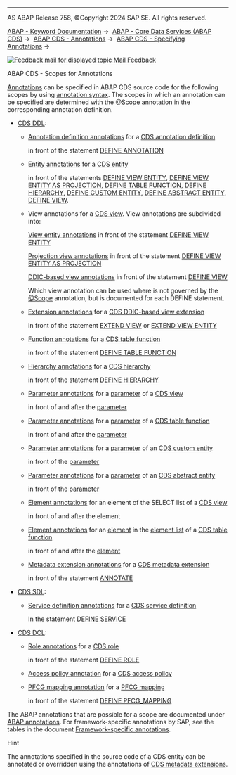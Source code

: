   

* * *

AS ABAP Release 758, ©Copyright 2024 SAP SE. All rights reserved.

[ABAP - Keyword Documentation](javascript:call_link\('abenabap.htm'\)) →  [ABAP - Core Data Services (ABAP CDS)](javascript:call_link\('abencds.htm'\)) →  [ABAP CDS - Annotations](javascript:call_link\('abencds_annotations.htm'\)) →  [ABAP CDS - Specifying Annotations](javascript:call_link\('abencds_anno_usage.htm'\)) → 

 [![](Mail.gif?object=Mail.gif "Feedback mail for displayed topic") Mail Feedback](mailto:f1_help@sap.com?subject=Feedback%20on%20ABAP%20Documentation&body=Document:%20ABAP%20CDS%20-%20Scopes%20for%20Annotations%2C%20ABENCDS_ANNOTATIONS_SCOPES%2C%20758%0D%0A%0D%0AError:%0D%0A%0D%0A%0D%0A%0D%0ASuggestion%20for%20improvement:
)

ABAP CDS - Scopes for Annotations

[Annotations](javascript:call_link\('abencds_annotations.htm'\)) can be specified in ABAP CDS source code for the following scopes by using [annotation syntax](javascript:call_link\('abencds_annotations_syntax.htm'\)). The scopes in which an annotation can be specified are determined with the [@Scope](javascript:call_link\('abencds_f1_define_anno_annos.htm'\)) annotation in the corresponding annotation definition.

-   [CDS DDL](javascript:call_link\('abencds_ddl_glosry.htm'\) "Glossary Entry"):
    -   [Annotation definition annotations](javascript:call_link\('abencds_f1_define_anno_annos.htm'\)) for a [CDS annotation definition](javascript:call_link\('abencds_anno_definition_glosry.htm'\) "Glossary Entry")
        
        in front of the statement [DEFINE ANNOTATION](javascript:call_link\('abencds_f1_define_annotation.htm'\))
        
    -   [Entity annotations](javascript:call_link\('abencds_f1_entity_annotations.htm'\)) for a [CDS entity](javascript:call_link\('abencds_entity_glosry.htm'\) "Glossary Entry")
        
        in front of the statements [DEFINE VIEW ENTITY](javascript:call_link\('abencds_define_view_entity.htm'\)), [DEFINE VIEW ENTITY AS PROJECTION](javascript:call_link\('abencds_define_view_as_projection.htm'\)), [DEFINE TABLE FUNCTION](javascript:call_link\('abencds_f1_define_table_function.htm'\)), [DEFINE HIERARCHY](javascript:call_link\('abencds_f1_define_hierarchy.htm'\)), [DEFINE CUSTOM ENTITY](javascript:call_link\('abencds_custom_entities.htm'\)), [DEFINE ABSTRACT ENTITY](javascript:call_link\('abencds_f1_define_abstract_entity.htm'\)), [DEFINE VIEW](javascript:call_link\('abencds_define_view_v1.htm'\)).
        
    -   View annotations for a [CDS view](javascript:call_link\('abencds_view_glosry.htm'\) "Glossary Entry"). View annotations are subdivided into:
        
        [View entity annotations](javascript:call_link\('abencds_view_entity_anno.htm'\)) in front of the statement [DEFINE VIEW ENTITY](javascript:call_link\('abencds_define_view_entity.htm'\))
        
        [Projection view annotations](javascript:call_link\('abencds_proj_view_annotations.htm'\)) in front of the statement [DEFINE VIEW ENTITY AS PROJECTION](javascript:call_link\('abencds_define_view_as_projection.htm'\))
        
        [DDIC-based view annotations](javascript:call_link\('abencds_view_anno_v1.htm'\)) in front of the statement [DEFINE VIEW](javascript:call_link\('abencds_define_view_v1.htm'\))
        
        Which view annotation can be used where is not governed by the [@Scope](javascript:call_link\('abencds_f1_define_anno_annos.htm'\)) annotation, but is documented for each DEFINE statement.
        
    -   [Extension annotations](javascript:call_link\('abencds_f1_extend_view_annotations.htm'\)) for a [CDS DDIC-based view extension](javascript:call_link\('abencds_view_extend_glosry.htm'\) "Glossary Entry")
        
        in front of the statement [EXTEND VIEW](javascript:call_link\('abencds_extend_view.htm'\)) or [EXTEND VIEW ENTITY](javascript:call_link\('abencds_extend_view_entity.htm'\))
        
    -   [Function annotations](javascript:call_link\('abencds_f1_function_annotations.htm'\)) for a [CDS table function](javascript:call_link\('abencds_table_function_glosry.htm'\) "Glossary Entry")
        
        in front of the statement [DEFINE TABLE FUNCTION](javascript:call_link\('abencds_f1_define_table_function.htm'\))
        
    -   [Hierarchy annotations](javascript:call_link\('abencds_f1_hierarchy_annotations.htm'\)) for a [CDS hierarchy](javascript:call_link\('abencds_hierarchy_glosry.htm'\) "Glossary Entry")
        
        in front of the statement [DEFINE HIERARCHY](javascript:call_link\('abencds_f1_define_hierarchy.htm'\))
        
    -   [Parameter annotations](javascript:call_link\('abencds_f1_parameter_annotations.htm'\)) for a [parameter](javascript:call_link\('abencds_f1_param.htm'\)) of a [CDS view](javascript:call_link\('abencds_view_glosry.htm'\) "Glossary Entry")
        
        in front of and after the [parameter](javascript:call_link\('abencds_f1_param.htm'\))
        
    -   [Parameter annotations](javascript:call_link\('abencds_f1_parameter_annotations.htm'\)) for a [parameter](javascript:call_link\('abencds_f1_func_parameter_list.htm'\)) of a [CDS table function](javascript:call_link\('abencds_table_function_glosry.htm'\) "Glossary Entry")
        
        in front of and after the [parameter](javascript:call_link\('abencds_f1_param.htm'\))
        
    -   [Parameter annotations](javascript:call_link\('abencds_f1_parameter_annotations.htm'\)) for a [parameter](javascript:call_link\('abencds_f1_custom_parameter_list.htm'\)) of an [CDS custom entity](javascript:call_link\('abencds_custom_entity_glosry.htm'\) "Glossary Entry")
        
        in front of the [parameter](javascript:call_link\('abencds_f1_param.htm'\))
        
    -   [Parameter annotations](javascript:call_link\('abencds_f1_parameter_annotations.htm'\)) for a [parameter](javascript:call_link\('abencds_f1_entity_parameter_list.htm'\)) of an [CDS abstract entity](javascript:call_link\('abencds_abstract_entity_glosry.htm'\) "Glossary Entry")
        
        in front of the [parameter](javascript:call_link\('abencds_f1_param.htm'\))
        
    -   [Element annotations](javascript:call_link\('abencds_f1_element_annotation.htm'\)) for an element of the SELECT list of a [CDS view](javascript:call_link\('abencds_view_glosry.htm'\) "Glossary Entry")
        
        in front of and after the element
        
    -   [Element annotations](javascript:call_link\('abencds_f1_element_annotation.htm'\)) for an [element](javascript:call_link\('abencds_f1_return_list_element.htm'\)) in the [element list](javascript:call_link\('abencds_f1_return_list.htm'\)) of a [CDS table function](javascript:call_link\('abencds_table_function_glosry.htm'\) "Glossary Entry")
        
        in front of and after the [element](javascript:call_link\('abencds_f1_return_list_element.htm'\))
        
    -   [Metadata extension annotations](javascript:call_link\('abencds_f1_metadata_ext_annos.htm'\)) for a [CDS metadata extension](javascript:call_link\('abencds_metadata_extension_glosry.htm'\) "Glossary Entry")
        
        in front of the statement [ANNOTATE](javascript:call_link\('abencds_f1_annotate_view.htm'\))
        
-   [CDS SDL](javascript:call_link\('abencds_sdl_glosry.htm'\) "Glossary Entry"):
    -   [Service definition annotations](javascript:call_link\('abencds_define_service_annos.htm'\)) for a [CDS service definition](javascript:call_link\('abencds_service_definition_glosry.htm'\) "Glossary Entry")
        
        In the statement [DEFINE SERVICE](javascript:call_link\('abensrvd_define_service.htm'\))
        
-   [CDS DCL](javascript:call_link\('abencds_dcl_glosry.htm'\) "Glossary Entry"):
    -   [Role annotations](javascript:call_link\('abencds_f1_dcl_role_annotations.htm'\)) for a [CDS role](javascript:call_link\('abencds_role_glosry.htm'\) "Glossary Entry")
        
        in front of the statement [DEFINE ROLE](javascript:call_link\('abencds_f1_define_role.htm'\))
        
    -   [Access policy annotation](javascript:call_link\('abencds_f1_dcl_ap_annotations.htm'\)) for a [CDS access policy](javascript:call_link\('abencds_access_policy_glosry.htm'\) "Glossary Entry")
    -   [PFCG mapping annotation](javascript:call_link\('abencds_f1_dcl_pm_annotations.htm'\)) for a [PFCG mapping](javascript:call_link\('abencds_pfcg_mapping_glosry.htm'\) "Glossary Entry")
        
        in front of the statement [DEFINE PFCG\_MAPPING](javascript:call_link\('abencds_f1_define_pfcg_mapping.htm'\))
        

The ABAP annotations that are possible for a scope are documented under [ABAP annotations](javascript:call_link\('abenabap_annotation_glosry.htm'\) "Glossary Entry"). For framework-specific annotations by SAP, see the tables in the document [Framework-specific annotations](javascript:call_link\('abencds_annotations_frmwrk.htm'\)).

Hint

The annotations specified in the source code of a CDS entity can be annotated or overridden using the annotations of [CDS metadata extensions](javascript:call_link\('abencds_metadata_extension_glosry.htm'\) "Glossary Entry").